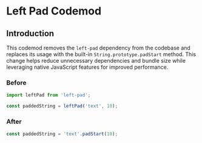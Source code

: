 # Left Pad Codemod

## Introduction

This codemod removes the `left-pad` dependency from the codebase and replaces its usage with the built-in `String.prototype.padStart` method. This change helps reduce unnecessary dependencies and bundle size while leveraging native JavaScript features for improved performance.

### Before

```javascript
import leftPad from 'left-pad';

const paddedString = leftPad('text', 10);
```

### After

```javascript
const paddedString = 'text'.padStart(10);
```
